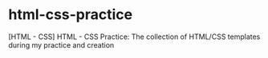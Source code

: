 # html-css-practice
[HTML - CSS] HTML - CSS Practice: The collection of HTML/CSS templates during my practice and creation
